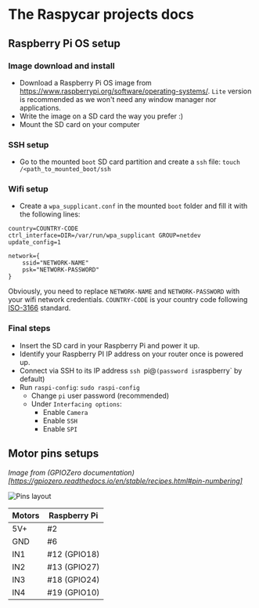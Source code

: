 # The Raspycar projects docs

## Raspberry Pi OS setup

### Image download and install

- Download a Raspberry Pi OS image from https://www.raspberrypi.org/software/operating-systems/. `Lite` version is recommended as we won't need any window manager nor applications.
- Write the image on a SD card the way you prefer :)
- Mount the SD card on your computer

### SSH setup
- Go to the mounted `boot` SD card partition and create a `ssh` file: `touch /<path_to_mounted_boot/ssh`

### Wifi setup

- Create a `wpa_supplicant.conf` in the mounted `boot` folder and fill it with the following lines:

```
country=COUNTRY-CODE
ctrl_interface=DIR=/var/run/wpa_supplicant GROUP=netdev
update_config=1

network={
    ssid="NETWORK-NAME"
    psk="NETWORK-PASSWORD"
}
```

Obviously, you need to replace `NETWORK-NAME` and `NETWORK-PASSWORD` with your wifi network credentials. `COUNTRY-CODE` is your country code following [ISO-3166](https://en.wikipedia.org/wiki/List_of_ISO_3166_country_codes) standard.

### Final steps

- Insert the SD card in your Raspberry Pi and power it up.
- Identify your Raspberry PI IP address on your router once is powered up.
- Connect via SSH to its IP address `ssh `pi@<ip address>` (password is `raspberry` by default)
- Run `raspi-config`: `sudo raspi-config`
  - Change `pi` user password (recommended)
  - Under `Interfacing options`:
    - Enable `Camera`
    - Enable `SSH`
    - Enable `SPI`


## Motor pins setups

_Image from (GPIOZero documentation)[https://gpiozero.readthedocs.io/en/stable/recipes.html#pin-numbering]_

![Pins layout](https://gpiozero.readthedocs.io/en/stable/_images/pin_layout.svg)

| Motors | Raspberry Pi |
|--------|--------------|
| 5V+ | #2 |
| GND | #6 |
| IN1 | #12 (GPIO18) |
| IN2 | #13 (GPIO27) |
| IN3 | #18 (GPIO24) |
| IN4 | #19 (GPIO10) |
